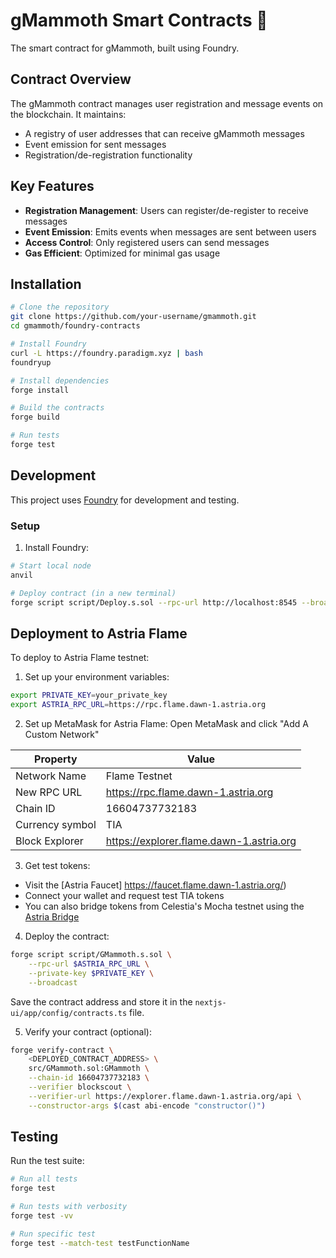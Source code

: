 # gMammoth Smart Contracts 🦣

The smart contract for gMammoth, built using Foundry.

## Contract Overview

The gMammoth contract manages user registration and message events on the blockchain. It maintains:

- A registry of user addresses that can receive gMammoth messages
- Event emission for sent messages
- Registration/de-registration functionality

## Key Features

- **Registration Management**: Users can register/de-register to receive messages
- **Event Emission**: Emits events when messages are sent between users
- **Access Control**: Only registered users can send messages
- **Gas Efficient**: Optimized for minimal gas usage

## Installation

```bash
# Clone the repository
git clone https://github.com/your-username/gmammoth.git
cd gmammoth/foundry-contracts

# Install Foundry
curl -L https://foundry.paradigm.xyz | bash
foundryup

# Install dependencies
forge install

# Build the contracts
forge build

# Run tests
forge test
```

## Development

This project uses [Foundry](https://getfoundry.sh/) for development and testing.

### Setup

1. Install Foundry:

```bash
# Start local node
anvil

# Deploy contract (in a new terminal)
forge script script/Deploy.s.sol --rpc-url http://localhost:8545 --broadcast
```

## Deployment to Astria Flame

To deploy to Astria Flame testnet:

1. Set up your environment variables:
```bash
export PRIVATE_KEY=your_private_key
export ASTRIA_RPC_URL=https://rpc.flame.dawn-1.astria.org
```

2. Set up MetaMask for Astria Flame:
Open MetaMask and click "Add A Custom Network" 

| Property        | Value                                   |
|-----------------|------------------------------------------|
| Network Name    | Flame Testnet                            |
| New RPC URL     | https://rpc.flame.dawn-1.astria.org      |
| Chain ID        | 16604737732183                           |
| Currency symbol | TIA                                      |
| Block Explorer  | https://explorer.flame.dawn-1.astria.org |

3. Get test tokens:
- Visit the [Astria Faucet] https://faucet.flame.dawn-1.astria.org/)
- Connect your wallet and request test TIA tokens
- You can also bridge tokens from Celestia's Mocha testnet using the [Astria Bridge](https://astria-bridge-web-app-dawn.vercel.app/)

4. Deploy the contract:
```bash
forge script script/GMammoth.s.sol \
    --rpc-url $ASTRIA_RPC_URL \
    --private-key $PRIVATE_KEY \
    --broadcast
```

Save the contract address and store it in the `nextjs-ui/app/config/contracts.ts` file.

5. Verify your contract (optional):
```bash
forge verify-contract \
    <DEPLOYED_CONTRACT_ADDRESS> \
    src/GMammoth.sol:GMammoth \
    --chain-id 16604737732183 \
    --verifier blockscout \
    --verifier-url https://explorer.flame.dawn-1.astria.org/api \
    --constructor-args $(cast abi-encode "constructor()")
```

## Testing

Run the test suite:

```bash
# Run all tests
forge test

# Run tests with verbosity
forge test -vv

# Run specific test
forge test --match-test testFunctionName
```



